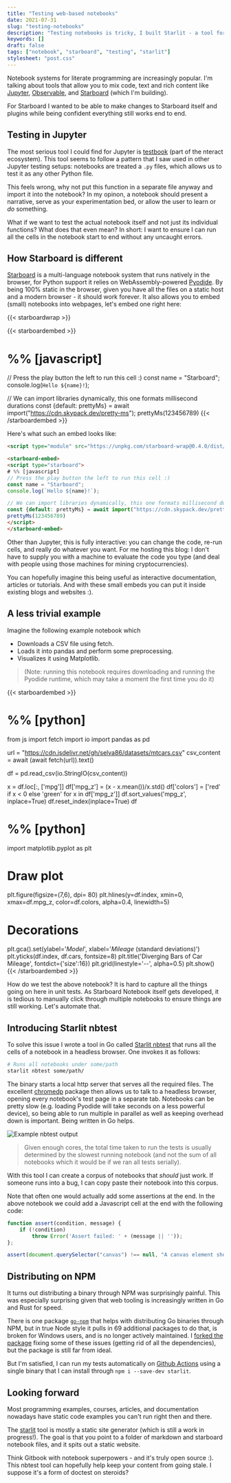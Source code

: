 ```yaml
---
title: "Testing web-based notebooks"
date: 2021-07-31
slug: "testing-notebooks"
description: "Testing notebooks is tricky, I built Starlit - a tool for testing Starboard Notebook files"
keywords: []
draft: false
tags: ["notebook", "starboard", "testing", "starlit"]
stylesheet: "post.css"
---
```

Notebook systems for literate programming are increasingly popular. I'm talking about tools that allow you to mix code, text and rich content like [Jupyter](https://jupyter.org), [Observable](https://observablehq.com), and [Starboard](https://starboard.gg) (which I'm building).

For Starboard I wanted to be able to make changes to Starboard itself and plugins while being confident everything still works end to end.

## Testing in Jupyter

The most serious tool I could find for Jupyter is [testbook](https://github.com/nteract/testbook) (part of the nteract ecosystem). This tool seems to follow a pattern that I saw used in other Jupyter testing setups: notebooks are treated a `.py` files, which allows us to test it as any other Python file.

This feels wrong, why not put this function in a separate file anyway and import it into the notebook? In my opinon, a notebook should present a narrative, serve as your experimentation bed, or allow the user to learn or *do* something.

What if we want to test the actual notebook itself and not just its individual functions? What does that even mean? In short: I want to ensure I can run all the cells in the notebook start to end without any uncaught errors.

## How Starboard is different

[Starboard](https://starboard.gg) is a multi-language notebook system that runs natively in the browser, for Python support it relies on WebAssembly-powered [Pyodide](https://). By being 100% static in the browser, given you have all the files on a static host and a modern browser - it should work forever. It also allows you to embed (small) notebooks into webpages, let's embed one right here:

{{< starboardwrap >}}

{{< starboardembed >}}
# %% [javascript]
// Press the play button the left to run this cell :)
const name = "Starboard";
console.log(`Hello ${name}!`);

// We can import libraries dynamically, this one formats millisecond durations
const {default: prettyMs} = await import("https://cdn.skypack.dev/pretty-ms");
prettyMs(123456789)
{{< /starboardembed >}}

Here's what such an embed looks like:
```html
<script type="module" src="https://unpkg.com/starboard-wrap@0.4.0/dist/index.js" defer></script>

<starboard-embed>
<script type="starboard">
# %% [javascript]
// Press the play button the left to run this cell :)
const name = "Starboard";
console.log(`Hello ${name}!`);

// We can import libraries dynamically, this one formats millisecond durations
const {default: prettyMs} = await import("https://cdn.skypack.dev/pretty-ms");
prettyMs(123456789)
</script>
</starboard-embed>
```

Other than Jupyter, this is fully interactive: you can change the code, re-run cells, and really do whatever you want. For me hosting this blog: I don't have to supply you with a machine to evaluate the code you type (and deal with people using those machines for mining cryptocurrencies).

You can hopefully imagine this being useful as interactive documentation, articles or tutorials. And with these small embeds you can put it inside existing blogs and websites :).

## A less trivial example
Imagine the following example notebook which
* Downloads a CSV file using fetch.
* Loads it into pandas and perform some preprocessing.
* Visualizes it using Matplotlib.

> (Note: running this notebook requires downloading and running the Pyodide runtime, which may take a moment the first time you do it)

{{< starboardembed >}}
# %% [python]
from js import fetch
import io
import pandas as pd

url = "https://cdn.jsdelivr.net/gh/selva86/datasets/mtcars.csv"
csv_content = await (await fetch(url)).text()

df = pd.read_csv(io.StringIO(csv_content))

x = df.loc[:, ['mpg']]
df['mpg_z'] = (x - x.mean())/x.std()
df['colors'] = ['red' if x < 0 else 'green' for x in df['mpg_z']]
df.sort_values('mpg_z', inplace=True)
df.reset_index(inplace=True)
df
# %% [python]
import matplotlib.pyplot as plt

# Draw plot
plt.figure(figsize=(7,6), dpi= 80)
plt.hlines(y=df.index, xmin=0, xmax=df.mpg_z, color=df.colors, alpha=0.4, linewidth=5)

# Decorations
plt.gca().set(ylabel='$Model$', xlabel='$Mileage$ (standard deviations)')
plt.yticks(df.index, df.cars, fontsize=8)
plt.title('Diverging Bars of Car Mileage', fontdict={'size':16})
plt.grid(linestyle='--', alpha=0.5)
plt.show()
{{< /starboardembed >}}

How do we test the above notebook? It is hard to capture all the things going on here in unit tests. As Starboard Notebook itself gets developed, it is tedious to manually click through multiple notebooks to ensure things are still working. Let's automate that.

## Introducing Starlit nbtest
To solve this issue I wrote a tool in Go called [Starlit nbtest](https://github.com/gzuidhof/starlit) that runs all the cells of a notebook in a headless browser. One invokes it as follows:

```bash
# Runs all notebooks under some/path
starlit nbtest some/path/
```

The binary starts a local http server that serves all the required files. The excellent [chromedp](https://github.com/chromedp/chromedp) package then allows us to talk to a headless browser, opening every notebook's test page in a separate tab. Notebooks can be pretty slow (e.g. loading Pyodide will take seconds on a less powerful device), so being able to run multiple in parallel as well as keeping overhead down is important. Being written in Go helps.

![Example nbtest output](https://i.imgur.com/yAUcNk4.png)
> Given enough cores, the total time taken to run the tests is usually determined by the slowest running notebook (and not the sum of all notebooks which it would be if we ran all tests serially).

With this tool I can create a corpus of notebooks that *should* just work. If someone runs into a bug, I can copy paste their notebook into this corpus.

Note that often one would actually add some assertions at the end. In the above notebook we could add a Javascript cell at the end with the following code:

```javascript
function assert(condition, message) {
    if (!condition)
        throw Error('Assert failed: ' + (message || ''));
};

assert(document.querySelector("canvas") !== null, "A canvas element should be present after plotting.");
```

## Distributing on NPM
It turns out distributing a binary through NPM was surprisingly painful. This was especially surprising given that web tooling is increasingly written in Go and Rust for speed.

There is one package [`go-npm`](https://www.npmjs.com/package/go-npm) that helps with distributing Go binaries through NPM, but in true Node style it pulls in 69 additional packages to do that, is broken for Windows users, and is no longer actively maintained. I [forked the package](https://github.com/gzuidhof/go-npm) fixing some of these issues (getting rid of all the dependencies), but the package is still far from ideal.

But I'm satisfied, I can run my tests automatically on [Github Actions](https://github.com/gzuidhof/starboard-notebook/blob/master/package.json#L28) using a single binary that I can install through `npm i --save-dev starlit`.

## Looking forward
Most programming examples, courses, articles, and documentation nowadays have static code examples you can't run right then and there.

The [starlit](https://github.com/gzuidhof/starlit) tool is mostly a static site generator (which is still a work in progress!). The goal is that you point to a folder of markdown and starboard notebook files, and it spits out a static website.

Think Gitbook with notebook superpowers - and it's truly open source :). This nbtest tool can hopefully help keep your content from going stale. I suppose it's a form of doctest on steroids?
